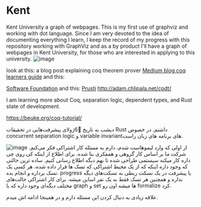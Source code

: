 # Kent
Kent University a graph of webpages.
This is my first use of graphviz and working with dot language. Since I am very devoted to the idea of documenting everything I learn, I keep the record of my progress with this repository working with GraphViz and as a by product I'll have a graph of webpages in Kent University, for those who are interested in applying to this university.
![image](research.svg)


look at this:
a blog post explaining coq theorem prover
[Medium blog coq learners guide](https://medium.com/learning-from-learners/learners-guide-to-coq-theorem-prover-1-e380c9e360b8)
and this:

[Software Foundation](https://softwarefoundations.cis.upenn.edu/)
and this:
[Prusti](https://www.pm.inf.ethz.ch/research/prusti.html)
http://adam.chlipala.net/cpdt/

I am learning more about Coq, separation logic, dependent types, and Rust state of development.

https://beuke.org/coq-tutorial/

دیشب به تاریخ 6ٰژولای پیشرفت‌هایی در تحقیقات Rust داشتم. در خصوص concurrent separation logic و variable invariantهای برنامه های زبان راست.


![image](https://github.com/user-attachments/assets/3a0b268b-be7a-44c1-8f54-b0ff88aa630b)
از اولی که وارد لیموهاست شدم، دارم به مسئله کار اشتراکی فکر می‌کنم. شرکت ما بر اساس کار گروهی و همفکری بنا شده. برای اطلاع از اینکه کی روی چی داره کار میکنه سیستمی طراحی شده تا بهم دیگه اطلاع رسانی کنیم.
ساده ترین حالتی که وجود داره اینکه که از یک محیط اشتراکی که تسک ها قرار داده شده،‌ هر کسی یک تسک برداره و انجام بده. progress یا پیشرفت در یک تسکت ربطی به تسکت‌های دیگه نداره و همچنین هر تسک فقط به یک نفر اساین میشه.
برای کار اشتراکی حالت‌های مختلف دیگه‌ای وجود داره که با graph و set ها میشه اون رو formalize کرد. 

علاقه زیادی به دنبال کردن این مسئله دارم و در همینجا ادامه اش میدم.
